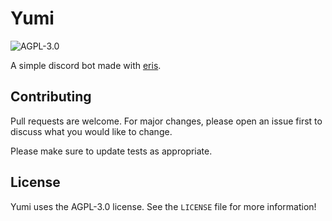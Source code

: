 # Yumi

![AGPL-3.0](https://img.shields.io/github/license/syrth/yumi.svg)

A simple discord bot made with [eris](https://www.npmjs.com/package/eris).

## Contributing
Pull requests are welcome. For major changes, please open an issue first to discuss what you would like to change.

Please make sure to update tests as appropriate.

## License
Yumi uses the AGPL-3.0 license. See the `LICENSE` file for more information!
